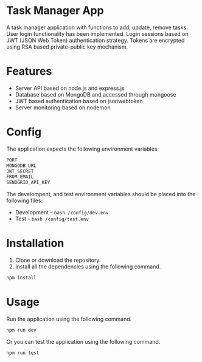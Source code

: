 # Task Manager App
A task manager application with functions to add, update, remove tasks. User login functionality has been implemented. Login sessions based on JWT (JSON Web Token) authentication strategy. Tokens are encrypted using RSA based private-public key mechanism.

# Features
- Server API based on node.js and express.js
- Database based on MongoDB and accessed through mongoose
- JWT based authentication based on jsonwebtoken
- Server monitoring based on nodemon

# Config
The application expects the following environment variables:
```bash 
PORT
MONGODB_URL
JWT_SECRET
FROM_EMAIL
SENDGRID_API_KEY
```

The develompent, and test environment variables should be placed into the following files:
- Development - ```bash /config/dev.env```
- Test - ```bash /config/test.env```

# Installation
1. Clone or download the repository.
2. Install all the dependencies using the following command.
```bash 
npm install
```

# Usage
Run the application using the following command.
```bash 
npm run dev
```

Or you can test the application using the following command.
```bash 
npm run test
```
